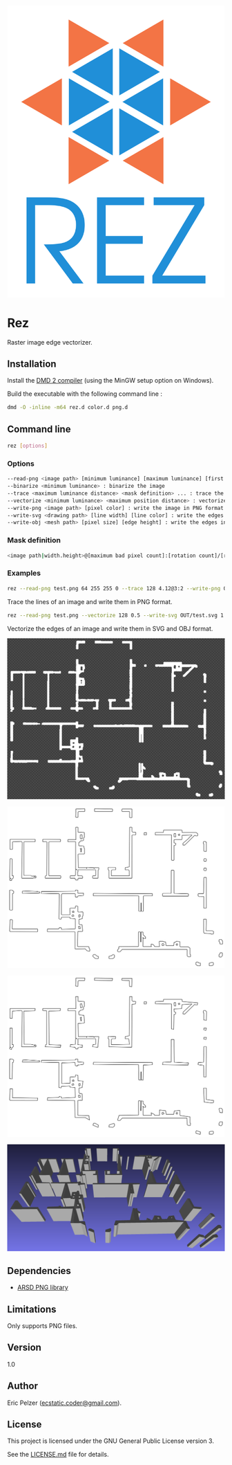 ![](https://github.com/senselogic/REZ/blob/master/LOGO/rez.png)

# Rez

Raster image edge vectorizer.

## Installation

Install the [DMD 2 compiler](https://dlang.org/download.html) (using the MinGW setup option on Windows).

Build the executable with the following command line :

```bash
dmd -O -inline -m64 rez.d color.d png.d
```

## Command line

```bash
rez [options]
```

### Options

```bash
--read-png <image path> [minimum luminance] [maximum luminance] [first luminance] [last luminance] : read an image in PNG format
--binarize <minimum luminance> : binarize the image
--trace <maximum luminance distance> <mask definition> ... : trace the lines
--vectorize <minimum luminance> <maximum position distance> : vectorize the edges
--write-png <image path> [pixel color] : write the image in PNG format
--write-svg <drawing path> [line width] [line color] : write the edges in SVG format
--write-obj <mesh path> [pixel size] [edge height] : write the edges in OBJ format
```

### Mask definition

```bash
<image path|width.height>@[maximum bad pixel count]:[rotation count]/[rotation angle]
```

### Examples

```bash
rez --read-png test.png 64 255 255 0 --trace 128 4.12@3:2 --write-png OUT/test.png
```

Trace the lines of an image and write them in PNG format.

```bash
rez --read-png test.png --vectorize 128 0.5 --write-svg OUT/test.svg 1 --write-obj OUT/test.obj 0.01 2.5
```

Vectorize the edges of an image and write them in SVG and OBJ format.

![](https://github.com/senselogic/REZ/blob/master/SCREENSHOT/blueprint.png)

![](https://github.com/senselogic/REZ/blob/master/SCREENSHOT/blueprint_2_svg.png)

![](https://github.com/senselogic/REZ/blob/master/SCREENSHOT/blueprint_3_svg.png)

![](https://github.com/senselogic/REZ/blob/master/SCREENSHOT/blueprint_3_obj.png)

## Dependencies

*   [ARSD PNG library](https://github.com/adamdruppe/arsd)

## Limitations

Only supports PNG files.

## Version

1.0

## Author

Eric Pelzer (ecstatic.coder@gmail.com).

## License

This project is licensed under the GNU General Public License version 3.

See the [LICENSE.md](LICENSE.md) file for details.
